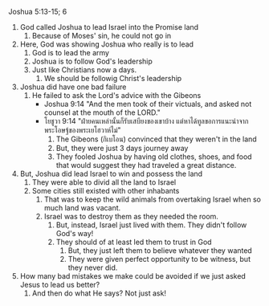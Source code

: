 Joshua 5:13-15; 6

1. God called Joshua to lead Israel into the Promise land
   1. Because of Moses' sin, he could not go in
2. Here, God was showing Joshua who really is to lead
   1. God is to lead the army
   2. Joshua is to follow God's leadership
   3. Just like Christians now a days.
      1. We should be followig Christ's leadership
3. Joshua did have one bad failure
   1. He failed to ask the Lord's advice with the Gibeons
      - Joshua 9:14 "And the men took of their victuals, and asked not counsel at the mouth of the LORD."
      - โยชูวา 9:14 "ฝ่ายคนเหล่านั้นก็รับเสบียงของเขาบ้าง แต่หาได้ทูลขอการแนะนำจากพระโอษฐ์ของพระเยโฮวาห์ไม่"
        1. The Gibeons (กิเบโอน) convinced that they weren't in the land
        2. But, they were just 3 days journey away
        3. They fooled Joshua by having old clothes, shoes, and food that would suggest they had traveled a great distance.
4. But, Joshua did lead Israel to win and possess the land
   1. They were able to divid all the land to Israel
   2. Some cities still existed with other inhabants
      1. That was to keep the wild animals from overtaking Israel when so much land was vacant.
      2. Israel was to destroy them as they needed the room.
         1. But, instead, Israel just lived with them. They didn't follow God's way!
         2. They should of at least led them to trust in God
            1. But, they just left them to believe whatever they wanted
            2. They were given perfect opportunity to be witness, but they never did.
5. How many bad mistakes we make could be avoided if we just asked Jesus to lead us better?
   1. And then do what He says? Not just ask!
